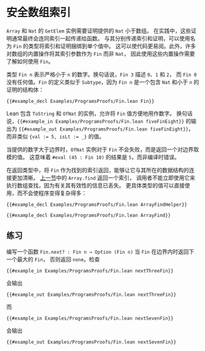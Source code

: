 <!--
# Safe Array Indices
-->

# 安全数组索引

<!--
The `GetElem` instance for `Array` and `Nat` requires a proof that the provided `Nat` is smaller than the array.
In practice, these proofs often end up being passed to functions along with the indices.
Rather than passing an index and a proof separately, a type called `Fin` can be used to bundle up the index and the proof into a single value.
This can make code easier to read.
Additionally, many of the built-in operations on arrays take their index arguments as `Fin` rather than as `Nat`, so using these built-in operations requires understanding how to use `Fin`.
-->

`Array` 和 `Nat` 的 `GetElem` 实例需要证明提供的 `Nat` 小于数组。
在实践中，这些证明通常最终会连同索引一起传递给函数。
与其分别传递索引和证明，可以使用名为 `Fin` 的类型将索引和证明捆绑到单个值中。
这可以使代码更易阅。此外，许多对数组的内置操作将其索引参数作为 `Fin` 而非 `Nat`，
因此使用这些内置操作需要了解如何使用 `Fin`。

<!--
The type `Fin n` represents numbers that are strictly less than `n`.
In other words, `Fin 3` describes `0`, `1`, and `2`, while `Fin 0` has no values at all.
The definition of `Fin` resembles `Subtype`, as a `Fin n` is a structure that contains a `Nat` and a proof that it is less than `n`:
-->

类型 `Fin n` 表示严格小于 `n` 的数字。换句话说，`Fin 3` 描述 `0`、`1` 和 `2`，
而 `Fin 0` 没有任何值。`Fin` 的定义类似于 `Subtype`，因为 `Fin n` 是一个包含 `Nat`
和小于 `n` 的证明的结构体：

```lean
{{#example_decl Examples/ProgramsProofs/Fin.lean Fin}}
```

<!--
Lean includes instances of `ToString` and `OfNat` that allow `Fin` values to be conveniently used as numbers.
In other words, the output of `{{#example_in Examples/ProgramsProofs/Fin.lean fiveFinEight}}` is `{{#example_out Examples/ProgramsProofs/Fin.lean fiveFinEight}}`, rather than something like `{val := 5, isLt := _}`.
-->

Lean 包含 `ToString` 和 `OfNat` 的实例，允许将 `Fin` 值方便地用作数字。
换句话说，`{{#example_in Examples/ProgramsProofs/Fin.lean fiveFinEight}}`
的输出为 `{{#example_out Examples/ProgramsProofs/Fin.lean fiveFinEight}}`，
而非类似 `{val := 5, isLt := _}` 的值。

<!--
Instead of failing when the provided number is larger than the bound, the `OfNat` instance for `Fin` returns a value modulo the bound.
This means that `{{#example_in Examples/ProgramsProofs/Fin.lean finOverflow}}` results in `{{#example_out Examples/ProgramsProofs/Fin.lean finOverflow}}` rather than a compile-time error.
-->

当提供的数字大于边界时，`OfNat` 实例对于 `Fin` 不会失败，而是返回一个对边界取模的值。
这意味着 `#eval (45 : Fin 10)` 的结果是 `5`，而非编译时错误。

<!--
In a return type, a `Fin` returned as a found index makes its connection to the data structure in which it was found more clear.
The `Array.find` in the [previous section](./arrays-termination.md#proving-termination) returns an index that the caller cannot immediately use to perform lookups into the array, because the information about its validity has been lost.
A more specific type results in a value that can be used without making the program significantly more complicated:
-->

在返回类型中，将 `Fin` 作为找到的索引返回，能够让它与其所在的数据结构的连接更加清晰。
[上一节](./arrays-termination.md#proving-termination)中的 `Array.find` 返回一个索引，
调用者不能立即使用它来执行数组查找，因为有关其有效性的信息已丢失。
更具体类型的值可以直接使用，而不会使程序变得复杂得多：

```lean
{{#example_decl Examples/ProgramsProofs/Fin.lean ArrayFindHelper}}

{{#example_decl Examples/ProgramsProofs/Fin.lean ArrayFind}}
```

<!--
## Exercise
-->

## 练习

<!--
Write a function `Fin.next? : Fin n → Option (Fin n)` that returns the next largest `Fin` when it would be in bounds, or `none` if not.
Check that
-->

编写一个函数 `Fin.next? : Fin n → Option (Fin n)` 当 `Fin` 在边界内时返回下一个最大的 `Fin`，
否则返回 `none`。检查

```lean
{{#example_in Examples/ProgramsProofs/Fin.lean nextThreeFin}}
```

<!--
outputs
-->

会输出

```output info
{{#example_out Examples/ProgramsProofs/Fin.lean nextThreeFin}}
```

<!--
and that
-->

而

```lean
{{#example_in Examples/ProgramsProofs/Fin.lean nextSevenFin}}
```

<!--
outputs
-->

会输出

```output info
{{#example_out Examples/ProgramsProofs/Fin.lean nextSevenFin}}
```
